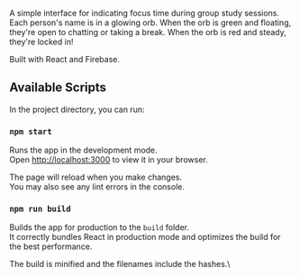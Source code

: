 A simple interface for indicating focus time during group study sessions. Each person's name is in a glowing orb. When the orb is green and floating, they're open to chatting or taking a break. When the orb is red and steady, they're locked in!

Built with React and Firebase.

## Available Scripts

In the project directory, you can run:

### `npm start`

Runs the app in the development mode.\
Open [http://localhost:3000](http://localhost:3000) to view it in your browser.

The page will reload when you make changes.\
You may also see any lint errors in the console.

### `npm run build`

Builds the app for production to the `build` folder.\
It correctly bundles React in production mode and optimizes the build for the best performance.

The build is minified and the filenames include the hashes.\
